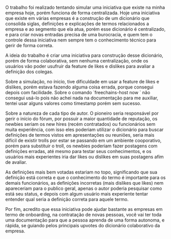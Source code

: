 <p> O trabalho foi realizado tentando simular uma iniciativa que existe na minha empresa hoje, porém funciona de forma centralizada. Hoje uma iniciativa que existe em várias empresas é a construção de um dicionário que consolida siglas, definições e explicações de termos relacionados a empresa e ao segmento que ela atua, porém esse dicionário é centralizado, e para criar novas entradas precisa de uma burocracia, e quem tem o controle dessa iniciativa nem sempre tem o conhecimento técnico para gerir de forma correta.</p>
<p> A ideia do trabalho é criar uma iniciativa para construção desse dicionário, porém de forma colaborativa, sem nenhuma centralização, onde os usuários vão poder usufruir da feature de likes e dislikes para avaliar a definição dos colegas.</p>
<p>Sobre a simulação, no ínicio, tive dificuldade em usar a feature de likes e dislikes, porém estava fazendo alguma coisa errada, porque consegui depois com facilidade. Sobre o comando `freechains-host now <timestamp>`  não consegui usá-lo pois não achei nada na documentação para me auxiliar, tentei usar alguns valores como timestamp porém sem sucesso.</p>
  <p> Sobre a natureza de cada tipo de autor. O pioneiro seria responsável por gerir o início do fórum, por possuir a maior quantidade de reputação, os newbies seriam os new hires (recém contratados) ou funcionários sem muita experiência, com isso eles poderiam utilizar o dicionário para buscar definições de termos vistos em apresentações ou reuniões, seria mais difícil de existir trolls por estar se passando em um ambiente cooporativo, porém para substituir o troll, os newbies poderiam fazer postagens com definições erradas, até mesmo para testar seus conhecimentos, e os usuários mais experientes iria dar likes ou dislikes em suas postagens afim de avaliar.</p>
  <p>As definições mais bem votadas estariam no topo, significando que sua definição está correta e que o conhecimento do termo é importante para os demais funcionários, as definições incorretas (mais dislikes que likes) nem apareceriam para o publico geral, apenas o autor poderia pesquisar como está seu status, e depois com algum usuário mais experiente tentar entender qual seria a definição correta para aquele termo.</p>
<p>Por fim, acredito que essa iniciativa pode ajudar bastante as empresas em termo de onboarding, na contratação de novas pessoas, você vai ter toda uma documentação para que a pessoa aprenda de uma forma autonoma, e rápida, se guiando pelos principais upvotes do dicionário colaborativo da empresa.</p>
